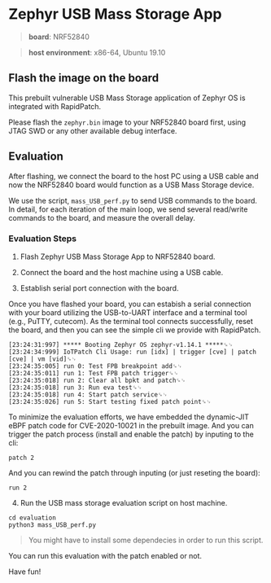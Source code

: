 # Zephyr USB Mass Storage App

> **board**: NRF52840

> **host environment**: x86-64, Ubuntu 19.10

## Flash the image on the board

This prebuilt vulnerable USB Mass Storage application of Zephyr OS is integrated with RapidPatch. 

Please flash the `zephyr.bin` image to your NRF52840 board first, using JTAG SWD or any other available debug interface.


## Evaluation

After flashing, we connect the board to the host PC using a USB cable and now the NRF52840 board would function as a USB Mass Storage device.

We use the script, `mass_USB_perf.py` to send USB commands to the board. In detail, for each iteration of the main loop, we send several read/write commands to the board, and measure the overall delay. 

### Evaluation Steps

1. Flash Zephyr USB Mass Storage App to NRF52840 board.

2. Connect the board and the host machine using a USB cable.

3. Establish serial port connection with the board.

Once you have flashed your board, you can estabish a serial connection with your board utilizing the USB-to-UART interface and a terminal tool (e.g., PuTTY, cutecom). As the terminal tool connects successfully, reset the board, and then you can see the simple cli we provide with RapidPatch. 

```
[23:24:31:997] ***** Booting Zephyr OS zephyr-v1.14.1 *****␍␊
[23:24:34:999] IoTPatch Cli Usage: run [idx] | trigger [cve] | patch [cve] | vm [vid]␍␊
[23:24:35:005] run 0: Test FPB breakpoint add␍␊
[23:24:35:011] run 1: Test FPB patch trigger␍␊
[23:24:35:018] run 2: Clear all bpkt and patch␍␊
[23:24:35:018] run 3: Run eva test␍␊
[23:24:35:018] run 4: Start patch service␍␊
[23:24:35:026] run 5: Start testing fixed patch point␍␊
```

To minimize the evaluation efforts, we have embedded the dynamic-JIT eBPF patch code for CVE-2020-10021 in the prebuilt image. And you can trigger the patch process (install and enable the patch) by inputing to the cli:

```
patch 2
```

And you can rewind the patch through inputing (or just reseting the board):

```
run 2
```

4. Run the USB mass storage evaluation script on host machine.

```
cd evaluation
python3 mass_USB_perf.py
```

> You might have to install some dependecies in order to run this script.

You can run this evaluation with the patch enabled or not.

Have fun!
